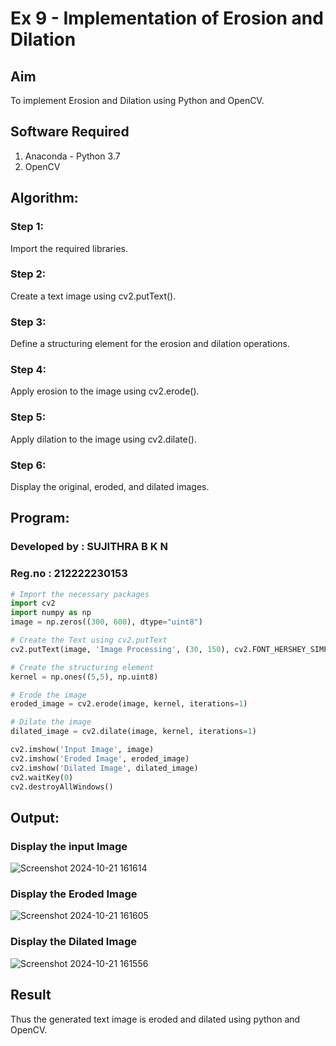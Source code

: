 #  Ex 9 - Implementation of Erosion and Dilation
## Aim
To implement Erosion and Dilation using Python and OpenCV.
## Software Required
1. Anaconda - Python 3.7
2. OpenCV
## Algorithm:
### Step 1:
Import the required libraries.
### Step 2: 
Create a text image using cv2.putText().
### Step 3: 
Define a structuring element for the erosion and dilation operations.
### Step 4: 
Apply erosion to the image using cv2.erode().
### Step 5: 
Apply dilation to the image using cv2.dilate().
### Step 6: 
Display the original, eroded, and dilated images.
 
## Program:
### Developed by : SUJITHRA B K N
### Reg.no : 212222230153
``` Python
# Import the necessary packages
import cv2
import numpy as np
image = np.zeros((300, 600), dtype="uint8")

# Create the Text using cv2.putText
cv2.putText(image, 'Image Processing', (30, 150), cv2.FONT_HERSHEY_SIMPLEX, 2, (255, 255, 255), 5)

# Create the structuring element
kernel = np.ones((5,5), np.uint8)

# Erode the image
eroded_image = cv2.erode(image, kernel, iterations=1)

# Dilate the image
dilated_image = cv2.dilate(image, kernel, iterations=1)

cv2.imshow('Input Image', image)
cv2.imshow('Eroded Image', eroded_image)
cv2.imshow('Dilated Image', dilated_image)
cv2.waitKey(0)
cv2.destroyAllWindows()
```
## Output:

### Display the input Image
![Screenshot 2024-10-21 161614](https://github.com/user-attachments/assets/dae657f6-7ac6-4781-8f5b-5f8625e9c0cc)


### Display the Eroded Image
![Screenshot 2024-10-21 161605](https://github.com/user-attachments/assets/4f1ebf18-10c0-4172-bb7c-36bfd35b3a62)


### Display the Dilated Image
![Screenshot 2024-10-21 161556](https://github.com/user-attachments/assets/45c080ee-dc8a-48d0-822f-9b9f8be6f249)



## Result
Thus the generated text image is eroded and dilated using python and OpenCV.
